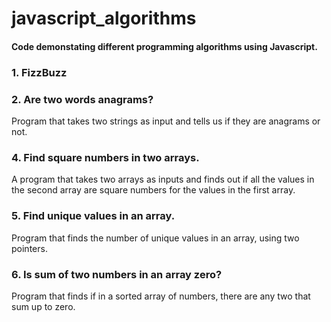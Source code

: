 # javascript_algorithms
#### Code demonstating different programming algorithms using Javascript.

### 1. FizzBuzz
### 2. Are two words anagrams?
Program that takes two strings as input and tells us if they are anagrams or not.
### 4. Find square numbers in two arrays.
A program that takes two arrays as inputs and finds out if all the values in the second array are square numbers for the values in the first array.
### 5. Find unique values in an array.
Program that finds the number of unique values in an array, using two pointers.
### 6. Is sum of two numbers in an array zero?
Program that finds if in a sorted array of numbers, there are any two that sum up to zero. 
